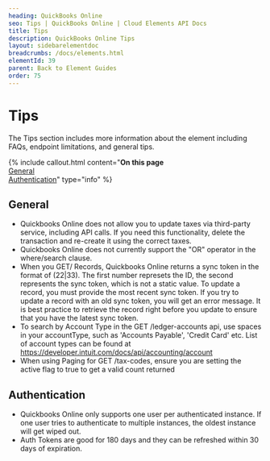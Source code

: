 ```yaml
---
heading: QuickBooks Online
seo: Tips | QuickBooks Online | Cloud Elements API Docs
title: Tips
description: QuickBooks Online Tips
layout: sidebarelementdoc
breadcrumbs: /docs/elements.html
elementId: 39
parent: Back to Element Guides
order: 75
---
```


# Tips

The Tips section includes more information about the element including FAQs, endpoint limitations, and general tips.

{% include callout.html content="<strong>On this page</strong><br/><a href=#general>General</a><br/><a href=#authentication>Authentication</a>" type="info" %}


## General

* Quickbooks Online does not allow you to update taxes via third-party service, including API calls. If you need this functionality, delete the transaction and re-create it using the correct taxes.
* Quickbooks Online does not currently support the "OR" operator in the where/search clause.
* When you GET/ Records, Quickbooks Online returns a sync token in the format of (22|33). The first number represets the ID, the second represents the sync token, which is not a static value. To update a record, you must provide the most recent sync token.  If you try to update a record with an old sync token, you will get an error message. It is best practice to retrieve the record right before you update to ensure that you have the latest sync token.
* To search by Account Type in the GET /ledger-accounts api, use spaces in your accountType, such as 'Accounts Payable', 'Credit Card' etc. List of account types can be found at https://developer.intuit.com/docs/api/accounting/account
* When using Paging for GET /tax-codes, ensure you are setting the active flag to true to get a valid count returned

## Authentication

* Quickbooks Online only supports one user per authenticated instance. If one user tries to authenticate to multiple instances, the oldest instance will get wiped out.
* Auth Tokens are good for 180 days and they can be refreshed within 30 days of expiration.
